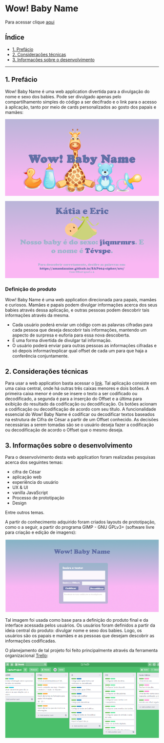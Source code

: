 # Wow! Baby Name

Para acessar clique [aqui](https://amandazaine.github.io/SAP004-cipher/src/)

## Índice

* [1. Prefácio](#1-prefácio)
* [2. Considerações técnicas](#2-considerações-técnicas)
* [3. Informações sobre o desenvolvimento](#3-informações-sobre-o-desenvolvimento)

***

## 1. Prefácio

Wow! Baby Name é uma web application divertida para a divulgação do nome e sexo dos babies. Pode ser divulgado apenas pelo compartilhamento simples do código a ser decifrado e o link para o acesso à aplicação, tanto por meio de cards personalizados ao gosto dos papais e mamães: 

![card-front](https://github.com/AmandaZaine/SAP004-cipher/blob/master/src/imagesForREADME/cardFront.png)

![card-back](https://github.com/AmandaZaine/SAP004-cipher/blob/master/src/imagesForREADME/cardBack.png)

### Definição do produto

Wow! Baby Name é uma web application direcionada para papais, mamães e curiosos. Mamães e papais podem divulgar informações acerca dos seus babies através dessa aplicação, e outras pessoas podem descobrir tais informações através da mesma.

* Cada usuário poderá enviar um código com as palavras cifradas para cada pessoa que deseja descobrir tais informações, mantendo um aspecto de surpresa e euforia para essa nova descoberta.
* É uma forma divertida de divulgar tal informação.
* O usuário poderá enviar para outras pessoas as informações cifradas e só depois informar/explicar qual offset de cada um para que haja a conferência conjuntamente.

## 2. Considerações técnicas

Para usar a web application basta acessar o [link](https://amandazaine.github.io/SAP004-cipher/src/). Tal aplicação consiste em uma caixa central, onde há outras três caixas menores e dois botões. A primeira caixa menor é onde se insere o texto a ser codificado ou decodificado, a segunda é para a inserção do Offset e a última para exibição do resultado da codificação ou decodificação. Os botões acionam a codificação ou decodificação de acordo com seu título.
A funcionalidade essencial do Wow! Baby Name é codificar ou decodificar textos baseados na estrutura de Cifra de César a partir de um Offset conhecido. As decisões necessárias a serem tomadas são se o usuário deseja fazer a codificação ou decodificação de acordo o Offset que o mesmo deseja.


## 3. Informações sobre o desenvolvimento

Para o desenvolvimento desta web application foram realizadas pesquisas acerca dos seguintes temas:

* cifra de César
* aplicação web
* experiência do usuário
* UX & UI
* vanilla JavaScript
* Processo de prototipação
* Design 

Entre outros temas.

A partir do conhecimento adquirido foram criados layouts de prototipação, como o a seguir, a partir do programa GIMP - GNU GPLv3+ (software livre para criação e edição de imagens):

![prototype](https://github.com/AmandaZaine/SAP004-cipher/blob/master/src/imagesForREADME/visualPlanning2.png)

Tal imagem foi usada como base para a definição do produto final e da interface acessada pelos usuários.
Os usuários foram definidos a partir da ideia central do produto: divulgar nome e sexo dos babies. Logo, os usuários são os papais e mamães e as pessoas que desejam descobrir as informações codificadas.

O planejamento de tal projeto foi feito principalmente através da ferramenta organizacional [Trello](https://trello.com/):

![trello](https://github.com/AmandaZaine/SAP004-cipher/blob/master/src/imagesForREADME/trelloImage.png)